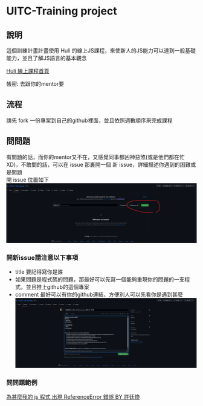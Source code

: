 # UITC-Training project

## 說明
這個訓練計畫計畫使用 Huli 的線上JS課程，來使新人的JS能力可以達到一般基礎能力，並且了解JS語言的基本觀念   

[Huli 線上課程首頁](https://lidemy.com/)

帳密: 去跟你的mentor要

## 流程
請先 fork 一份專案到自己的github裡面，並且依照週數順序來完成課程

## 問問題
有問題的話，而你的mentor又不在，又感覺同事都凶神惡煞(或是他們都在忙XD)，不敢問的話，可以在 issue 那裏開一個 新 issue，詳細描述你遇到的困難或是問題   
開 issue 位置如下
![issue example](./assets/images/issue-example.png)

### 開新issue請注意以下事項
* title 要記得寫你是誰
* 如果問題是程式碼的問題，那最好可以先寫一個能夠重現你的問題的一支程式，並且推上github的這個專案
* comment 最好可以有你的github連結，方便別人可以先看你是遇到甚麼
![new issue](./assets/images/new-issue.png)

### 問問題範例
[為甚麼我的 js 程式 出現 ReferenceError 錯誤 BY 許廷煥](https://github.com/s780609/uitc-training/issues/1)